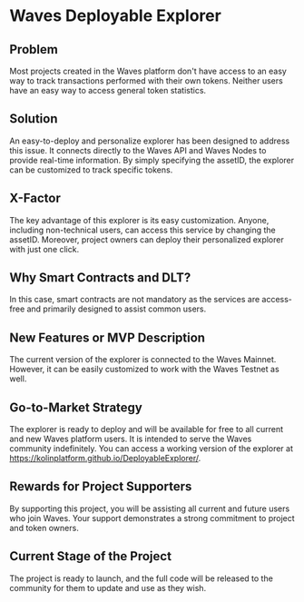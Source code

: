 # Waves Deployable Explorer
## Problem

Most projects created in the Waves platform don't have access to an easy way to track transactions performed with their own tokens. Neither users have an easy way to access general token statistics.

## Solution

An easy-to-deploy and personalize explorer has been designed to address this issue. It connects directly to the Waves API and Waves Nodes to provide real-time information. By simply specifying the assetID, the explorer can be customized to track specific tokens.

## X-Factor

The key advantage of this explorer is its easy customization. Anyone, including non-technical users, can access this service by changing the assetID. Moreover, project owners can deploy their personalized explorer with just one click.

## Why Smart Contracts and DLT?

In this case, smart contracts are not mandatory as the services are access-free and primarily designed to assist common users.

## New Features or MVP Description

The current version of the explorer is connected to the Waves Mainnet. However, it can be easily customized to work with the Waves Testnet as well.

## Go-to-Market Strategy

The explorer is ready to deploy and will be available for free to all current and new Waves platform users. It is intended to serve the Waves community indefinitely. You can access a working version of the explorer at https://kolinplatform.github.io/DeployableExplorer/.

## Rewards for Project Supporters

By supporting this project, you will be assisting all current and future users who join Waves. Your support demonstrates a strong commitment to project and token owners.

## Current Stage of the Project

The project is ready to launch, and the full code will be released to the community for them to update and use as they wish.


